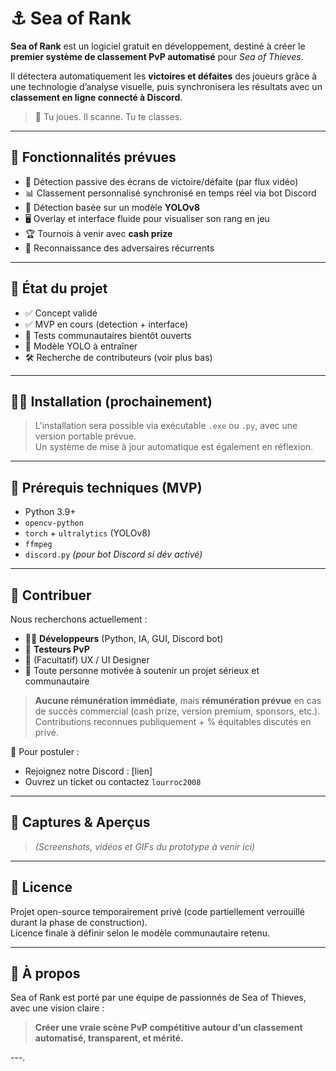 # ⚓ Sea of Rank

**Sea of Rank** est un logiciel gratuit en développement, destiné à créer le **premier système de classement PvP automatisé** pour *Sea of Thieves*.

Il détectera automatiquement les **victoires et défaites** des joueurs grâce à une technologie d’analyse visuelle, puis synchronisera les résultats avec un **classement en ligne connecté à Discord**.

> 🧠 Tu joues. Il scanne. Tu te classes.

---

## 🧩 Fonctionnalités prévues

- 🎯 Détection passive des écrans de victoire/défaite (par flux vidéo)
- 📊 Classement personnalisé synchronisé en temps réel via bot Discord
- 🧠 Détection basée sur un modèle **YOLOv8**
- 🖥️ Overlay et interface fluide pour visualiser son rang en jeu
- 🏆 Tournois à venir avec **cash prize**
- 🔁 Reconnaissance des adversaires récurrents

---

## 🚀 État du projet

- ✅ Concept validé
- ✅ MVP en cours (detection + interface)
- 🧪 Tests communautaires bientôt ouverts
- 🧠 Modèle YOLO à entraîner
- 🛠️ Recherche de contributeurs (voir plus bas)

---

## 🧑‍💻 Installation (prochainement)

> L'installation sera possible via exécutable `.exe` ou `.py`, avec une version portable prévue.  
Un système de mise à jour automatique est également en réflexion.

---

## 📌 Prérequis techniques (MVP)

- Python 3.9+
- `opencv-python`
- `torch` + `ultralytics` (YOLOv8)
- `ffmpeg`
- `discord.py` *(pour bot Discord si dév activé)*

---

## 🤝 Contribuer

Nous recherchons actuellement :

- 🧑‍💻 **Développeurs** (Python, IA, GUI, Discord bot)
- 🧪 **Testeurs PvP**
- 🎨 (Facultatif) UX / UI Designer
- 🔐 Toute personne motivée à soutenir un projet sérieux et communautaire

> **Aucune rémunération immédiate**, mais **rémunération prévue** en cas de succès commercial (cash prize, version premium, sponsors, etc.).  
> Contributions reconnues publiquement + % équitables discutés en privé.

📩 Pour postuler :  
- Rejoignez notre Discord : [lien]  
- Ouvrez un ticket ou contactez `lourroc2008`

---

## 📸 Captures & Aperçus

> *(Screenshots, vidéos et GIFs du prototype à venir ici)*

---

## 📜 Licence

Projet open-source temporairement privé (code partiellement verrouillé durant la phase de construction).  
Licence finale à définir selon le modèle communautaire retenu.

---

## 🌊 À propos

Sea of Rank est porté par une équipe de passionnés de Sea of Thieves, avec une vision claire :  
> **Créer une vraie scène PvP compétitive autour d’un classement automatisé, transparent, et mérité.**

---.
